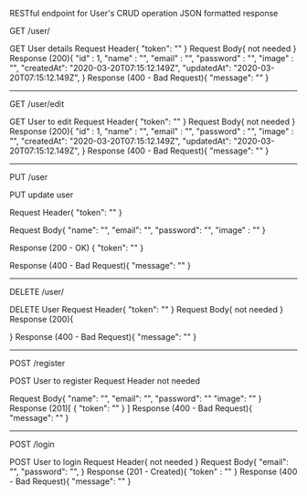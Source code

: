 RESTful endpoint for User's CRUD operation
JSON formatted response

GET /user/

GET User details
Request Header{
"token": "<your access_token>"
}
Request Body{
not needed
}
Response (200){
"id" : 1,
"name" : "<asset name>",
"email" : "<asset email>",
"password" : "<asset password>",
"image" : "<asset image>",
"createdAt": "2020-03-20T07:15:12.149Z",
"updatedAt": "2020-03-20T07:15:12.149Z",
}
Response (400 - Bad Request){
"message": "<returned error message>"
}

---

GET /user/edit

GET User to edit
Request Header{
"token": "<your access_token>"
}
Request Body{
not needed
}
Response (200){
"id" : 1,
"name" : "<asset name>",
"email" : "<asset email>",
"password" : "<asset password>",
"image" : "<asset image>",
"createdAt": "2020-03-20T07:15:12.149Z",
"updatedAt": "2020-03-20T07:15:12.149Z",
}
Response (400 - Bad Request){
"message": "<returned error message>"
}

---

PUT /user

PUT update user

Request Header{
"token": "<your access_token>"
}

Request Body{
"name": "<asset name>",
"email": "<asset email>",
"password": "<asset password>",
"image" : "<asset image>"
}

Response (200 - OK) {
"token": "<your access_token>"
}

Response (400 - Bad Request){
"message": "<returned error message>"
}

---

DELETE /user/

DELETE User
Request Header{
"token": "<your access_token>"
}
Request Body{
not needed
}
Response (200){

}
Response (400 - Bad Request){
"message": "<returned error message>"
}

---

POST /register

POST User to register
Request Header
not needed

Request Body{
"name": "<asset username>",
"email": "<asset email>",
"password": "<asset password>"
"image": "<asset image>"
}
Response (201)[
{
"token": "<your access_token>"
}
]
Response (400 - Bad Request){
"message": "<returned error message>"
}

---

POST /login

POST User to login
Request Header{
not needed
}
Request Body{
"email": "<asset email>",
"password": "<asset password>",
}
Response (201 - Created){
"token" : "<your access_token>"
}
Response (400 - Bad Request){
"message": "<returned error message>"
}
